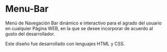 # Menu-Bar
Menú de Navegación Bar dinámico e interactivo para el agrado del usuario en cualquier Página WEB, en la que se
desee incorporar de acuerdo al gusto del desarrollador.

Este diseño fue desarrollado con lenguajes HTML y CSS.
